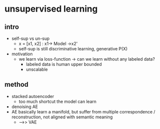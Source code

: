 # unsupervised learning

## intro
- self-sup vs un-sup
    + x = [x1, x2] : x1-> Model ->x2'
    + self-sup is still discriminative learning, generative P(X)
-  motivation
    +  we learn via loss-function -> can we learn without any labeled data?
        *  labeled data is human upper bounded
        *  unscalable

## method
- stacked autoencoder
    + too much shortcut the model can learn
- denoising AE
- AE basically learn a manifold, but suffer from multiple correspondence / reconstruction, not aligned with semantic meaning
    + -->> VAE